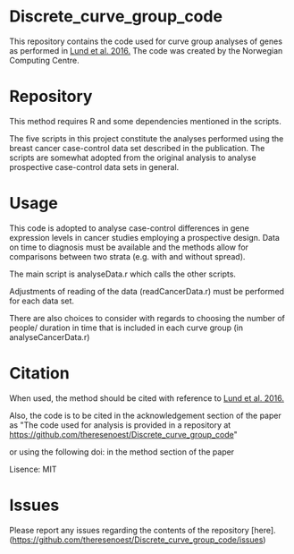 # Discrete_curve_group_code

This repository contains the code used for curve group analyses of genes as performed in [Lund et al. 2016.](http://bmcmedresmethodol.biomedcentral.com/articles/10.1186/s12874-016-0129-z)
The code was created by the Norwegian Computing Centre.


# Repository

This method requires R and some dependencies mentioned in the scripts.

The five scripts in this project constitute the analyses performed using the breast cancer case-control data set described in the publication.
The scripts are somewhat adopted from the original analysis to analyse prospective case-control data sets in general.

# Usage

This code is adopted to analyse case-control differences in gene expression levels in cancer studies employing a prospective design.
Data on time to diagnosis must be available and the methods allow for comparisons between two strata (e.g. with and without spread).

The main script is analyseData.r which calls the other scripts.

Adjustments of reading of the data (readCancerData.r) must be performed for each data set.

There are also choices to consider with regards to choosing the number of people/
duration in time that is included in each curve group (in analyseCancerData.r)

# Citation

When used, the method should be cited with reference to [Lund et al. 2016.](http://bmcmedresmethodol.biomedcentral.com/articles/10.1186/s12874-016-0129-z)

Also, the code is to be cited in the acknowledgement section of the paper as 
"The code used for analysis is provided in a repository at https://github.com/theresenoest/Discrete_curve_group_code"

or using the following doi: in the method section of the paper

Lisence: MIT

# Issues 
Please report any issues regarding the contents of the repository [here]. (https://github.com/theresenoest/Discrete_curve_group_code/issues) 
